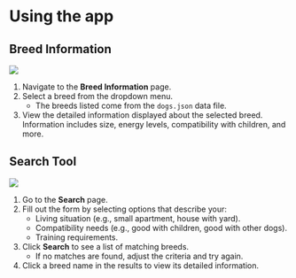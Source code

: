 # Using the app

## Breed Information
![](breeds.png)

1. Navigate to the **Breed Information** page.
2. Select a breed from the dropdown menu.
    - The breeds listed come from the `dogs.json` data file.
3. View the detailed information displayed about the selected breed. Information includes size, energy levels, compatibility with children, and more.

## Search Tool
![](search.png)

1. Go to the **Search** page.
2. Fill out the form by selecting options that describe your:
    - Living situation (e.g., small apartment, house with yard).
    - Compatibility needs (e.g., good with children, good with other dogs).
    - Training requirements.
3. Click **Search** to see a list of matching breeds.
    - If no matches are found, adjust the criteria and try again.
4. Click a breed name in the results to view its detailed information.